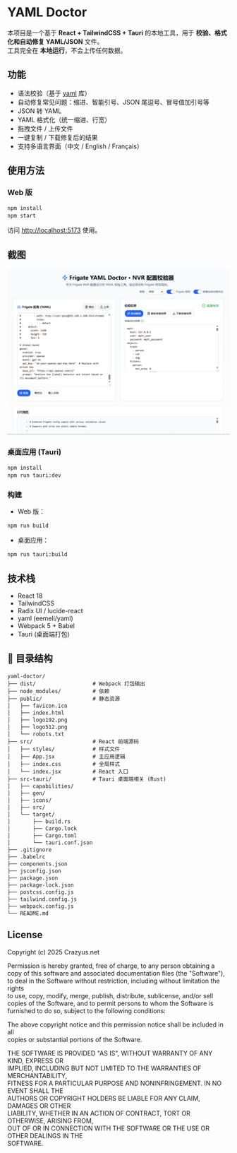 # YAML Doctor

本项目是一个基于 **React + TailwindCSS + Tauri** 的本地工具，用于 **校验、格式化和自动修复 YAML/JSON** 文件。  
工具完全在 **本地运行**，不会上传任何数据。

## 功能

- 语法校验（基于 [yaml](https://www.npmjs.com/package/yaml) 库）  
- 自动修复常见问题：缩进、智能引号、JSON 尾逗号、冒号值加引号等  
- JSON 转 YAML  
- YAML 格式化（统一缩进、行宽）  
- 拖拽文件 / 上传文件  
- 一键复制 / 下载修复后的结果  
- 支持多语言界面（中文 / English / Français）  

## 使用方法

### Web 版
```bash
npm install
npm start
```
访问 [http://localhost:5173](http://localhost:5173) 使用。


## 截图

[![Demo Screenshots](https://github.com/eisongao/YAML-Doctor/blob/main/yaml_demo.png?raw=true)](https://github.com/eisongao/YAML-Doctor/blob/main/yaml_demo.png?raw=true)

### 桌面应用 (Tauri)
```bash
npm install
npm run tauri:dev
```

### 构建
- Web 版：
```bash
npm run build
```
- 桌面应用：
```bash
npm run tauri:build
```

## 技术栈

- React 18
- TailwindCSS
- Radix UI / lucide-react
- yaml (eemeli/yaml)
- Webpack 5 + Babel
- Tauri (桌面端打包)

## 📂 目录结构

```
yaml-doctor/
├── dist/                  # Webpack 打包输出
├── node_modules/          # 依赖
├── public/                # 静态资源
│   ├── favicon.ico
│   ├── index.html
│   ├── logo192.png
│   ├── logo512.png
│   └── robots.txt
├── src/                   # React 前端源码
│   ├── styles/            # 样式文件
│   ├── App.jsx            # 主应用逻辑
│   ├── index.css          # 全局样式
│   └── index.jsx          # React 入口
├── src-tauri/             # Tauri 桌面端相关 (Rust)
│   ├── capabilities/
│   ├── gen/
│   ├── icons/
│   ├── src/
│   └── target/
│       ├── build.rs
│       ├── Cargo.lock
│       ├── Cargo.toml
│       └── tauri.conf.json
├── .gitignore
├── .babelrc
├── components.json
├── jsconfig.json
├── package.json
├── package-lock.json
├── postcss.config.js
├── tailwind.config.js
├── webpack.config.js
└── README.md
```

## License

Copyright (c) 2025 Crazyus.net

Permission is hereby granted, free of charge, to any person obtaining a copy
of this software and associated documentation files (the "Software"), to deal
in the Software without restriction, including without limitation the rights  
to use, copy, modify, merge, publish, distribute, sublicense, and/or sell  
copies of the Software, and to permit persons to whom the Software is  
furnished to do so, subject to the following conditions:  

The above copyright notice and this permission notice shall be included in all  
copies or substantial portions of the Software.  

THE SOFTWARE IS PROVIDED "AS IS", WITHOUT WARRANTY OF ANY KIND, EXPRESS OR  
IMPLIED, INCLUDING BUT NOT LIMITED TO THE WARRANTIES OF MERCHANTABILITY,  
FITNESS FOR A PARTICULAR PURPOSE AND NONINFRINGEMENT. IN NO EVENT SHALL THE  
AUTHORS OR COPYRIGHT HOLDERS BE LIABLE FOR ANY CLAIM, DAMAGES OR OTHER  
LIABILITY, WHETHER IN AN ACTION OF CONTRACT, TORT OR OTHERWISE, ARISING FROM,  
OUT OF OR IN CONNECTION WITH THE SOFTWARE OR THE USE OR OTHER DEALINGS IN THE  
SOFTWARE.
